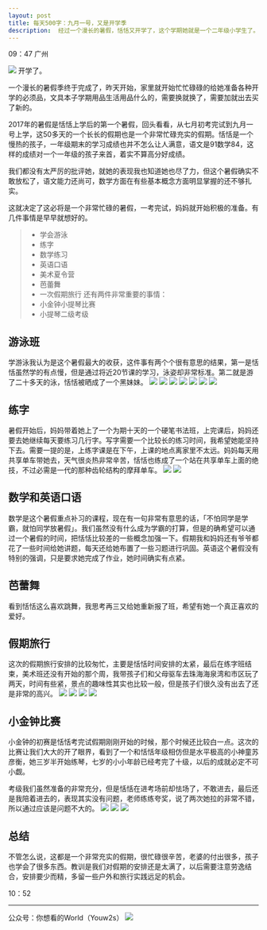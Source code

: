 ```yaml
---
layout: post
title: 每天500字：九月一号，又是开学季
description:  经过一个漫长的暑假，恬恬又开学了，这个学期她就是一个二年级小学生了。
---
```


09：47 广州

![][image-1]
开学了。

一个漫长的暑假季终于完成了，昨天开始，家里就开始忙忙碌碌的给她准备各种开学的必须品，文具本子学期用品生活用品什么的，需要换就换了，需要加就出去买了新的。

2017年的暑假是恬恬上学后的第一个暑假，回头看看，从七月初考完试到九月一号上学，这50多天的一个长长的假期也是一个非常忙碌充实的假期。恬恬是一个慢热的孩子，一年级期末的学习成绩也并不怎么让人满意，语文是91数学84，这样的成绩对一个一年级的孩子来首，着实不算高分好成绩。

我们都没有太严厉的批评她，就她的表现我也知道她也尽了力，但这个暑假确实不敢放松了，语文能力还尚可，数学方面在有些基本概念方面明显掌握的还不够扎实。

这就决定了这必将是一个非常忙碌的暑假，一考完试，妈妈就开始积极的准备。有几件事情是早早就想好的。
> - 学会游泳
> - 练字
> - 数学练习
> - 英语口语
> - 美术夏令营
> - 芭蕾舞
> - 一次假期旅行
还有两件非常重要的事情：
> - 小金钟小提琴比赛
> - 小提琴二级考级

## 游泳班
学游泳我认为是这个暑假最大的收获，这件事有两个个很有意思的结果，第一是恬恬虽然学的有点慢，但是通过将近20节课的学习，泳姿却非常标准。第二就是游了二十多天的泳，恬恬被晒成了一个黑妹妹。
![][image-2]
![][image-3]
![][image-4]
![][image-5]
![][image-6]
![][image-7]
![][image-8]
## 练字
暑假开始后，妈妈带着她上了一个为期十天的一个硬笔书法班，上完课后，妈妈还要去她继续每天要练习几行字。写字需要一个比较长的练习时间，我希望她能坚持下去。需要一提的是，上练字课是在下午，上课的地点离家里不太远。妈妈每天用共享单车带她去，天气很炎热非常辛苦，恬恬也练成了一个站在共享单车上面的绝技，不过必需是一代的那种齿轮结构的摩拜单车。
![][image-9]
![][image-10]
## 数学和英语口语
数学是这个暑假重点补习的课程，现在有一句非常有意思的话，「不怕同学是学霸，就怕同学放暑假」。我们虽然没有什么成为学霸的打算，但是的确希望可以通过一个暑假的时间，把恬恬比较差的一些概念加强一下。假期我和妈妈还有爷爷都花了一些时间给她讲题，每天还给她布置了一些习题进行巩固。英语这个暑假没有特别的强调，只是要求她完成了作业，她时间确实有点紧。
## 芭蕾舞
看到恬恬这么喜欢跳舞，我思考再三又给她重新报了班，希望有她一个真正喜欢的爱好。
## 假期旅行
这次的假期旅行安排的比较匆忙，主要是恬恬时间安排的太紧，最后在练字班结束，美术班还没有开始的那个周，我带孩子们和父母驱车去珠海海泉湾和市区玩了两天，时间有些紧，景点的趣味性其实也比较一般，但是孩子们很久没有出去了还是非常的高兴。
![][image-11]
![][image-12]
![][image-13]
![][image-14]
## 小金钟比赛
小金钟的初赛是恬恬考完试假期刚刚开始的时候，那个时候还比较白一点。这次的比赛让我们大大的开了眼界，看到了一个和恬恬年级相仿但是水平极高的小神童苏彦衡，她三岁半开始练琴，七岁的小小年龄已经考完了十级，以后的成就必定不可小觑。

考级我们虽然准备的非常充分，但是恬恬在进考场前却怯场了，不敢进去，最后还是我陪着进去的，表现其实没有问题，老师练练夸奖，说了两次她拉的非常不错，所以通过应该是问题不大的。
![][image-15]
![][image-16]
![][image-17]
## 总结
不管怎么说，这都是一个非常充实的假期，很忙碌很辛苦，老婆的付出很多，孩子也学会了很多东西。教训是我们对假期的安排还是太满了，以后需要注意劳逸结合，安排要少而精，多留一些户外和旅行实践远足的机会。

10：52

---- 
公众号：你想看的World（Youw2s）
![][image-18]

[image-1]:	http://ovk08s2sq.bkt.clouddn.com/20170901150423662728717.jpg
[image-2]:	http://ovk08s2sq.bkt.clouddn.com/20170901150423676643500.jpg
[image-3]:	http://ovk08s2sq.bkt.clouddn.com/20170901150423689989826.jpg
[image-4]:	http://ovk08s2sq.bkt.clouddn.com/2017090115042359894360.jpg
[image-5]:	http://ovk08s2sq.bkt.clouddn.com/2017090115042369331272.jpg
[image-6]:	http://ovk08s2sq.bkt.clouddn.com/20170901150423698174110.jpg
[image-7]:	http://ovk08s2sq.bkt.clouddn.com/20170901150423684912387.jpg
[image-8]:	http://ovk08s2sq.bkt.clouddn.com/20170901150423385429253.jpg
[image-9]:	http://ovk08s2sq.bkt.clouddn.com/2017090115042371797670.jpg
[image-10]:	http://ovk08s2sq.bkt.clouddn.com/20170901150423720121387.jpg
[image-11]:	http://ovk08s2sq.bkt.clouddn.com/20170901150423486218463.jpg
[image-12]:	http://ovk08s2sq.bkt.clouddn.com/20170901150423488743340.jpg
[image-13]:	http://ovk08s2sq.bkt.clouddn.com/20170901150423492932034.jpg
[image-14]:	http://ovk08s2sq.bkt.clouddn.com/20170901150423497413405.jpg
[image-15]:	http://ovk08s2sq.bkt.clouddn.com/20170901150423539589696.jpg
[image-16]:	http://ovk08s2sq.bkt.clouddn.com/20170901150423571216312.jpg
[image-17]:	http://ovk08s2sq.bkt.clouddn.com/20170901150423545956514.jpg
[image-18]:	http://upload-images.jianshu.io/upload_images/3342594-dca1f89eba3e50ca.jpg?imageMogr2/auto-orient/strip%7CimageView2/2/w/1240